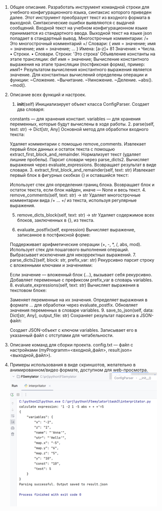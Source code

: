 1. Общее описание.
    Разработать инструмент командной строки для учебного конфигурационного
    языка, синтаксис которого приведен далее. Этот инструмент преобразует текст из
    входного формата в выходной. Синтаксические ошибки выявляются с выдачей
    сообщений.
    Входной текст на учебном конфигурационном языке принимается из
    стандартного ввода. Выходной текст на языке json попадает в стандартный
    вывод.
    Многострочные комментарии:
    /+
    Это многострочный
    комментарий
    +/
    Словари:
    {
     имя = значение;
     имя = значение;
     имя = значение;
     ...
    }
    Имена:
    [a-z]+
    81
    Значения:
    • Числа.
    • Строки.
    • Словари.
    Строки:
    'Это строка'
    Объявление константы на этапе трансляции:
    def имя = значение;
    Вычисление константного выражения на этапе трансляции (постфиксная
    форма), пример:
    $имя 1 +$
    Результатом вычисления константного выражения является значение.
    Для константных вычислений определены операции и функции:
    ~Сложение.
    ~Вычитание.
    ~Умножение.
    ~Деление.
    ~abs().
    ~mod().

2. Описание всех функций и настроек.
   1. __init__(self)
   Инициализирует объект класса ConfigParser. Создает два словаря:

    constants — для хранения констант.
    variables — для хранения переменных, которые будут вычислены в ходе работы.
    2. parse(self, text: str) -> Dict[str, Any]
    Основной метод для обработки входного текста:

    Удаляет комментарии с помощью remove_comments.
    Извлекает первый блок данных и остаток текста с помощью extract_first_block_and_remainder.
    Нормализует текст (удаляет лишние пробелы).
    Парсит словари через parse_dicts2.
    Вычисляет выражения через evaluate_expressions.
    Возвращает результат в виде словаря.
    3. extract_first_block_and_remainder(self, text: str)
    Извлекает первый блок в фигурных скобках {} и оставшийся текст:
    
    Использует стек для определения границ блока.
    Возвращает блок и остаток текста, если блок найден, иначе — None и весь текст.
    4. remove_comments(self, text: str) -> str
    Удаляет многострочные комментарии вида /+ ... +/ из текста, используя регулярные выражения.
    
    5. remove_dicts_block(self, text: str) -> str
    Удаляет содержимое всех блоков, заключенных в {}, из текста.
    
    6. evaluate_postfix(self, expression)
    Вычисляет выражение, записанное в постфиксной форме:
    
    Поддерживает арифметические операции (+, -, *, /, abs, mod).
    Использует стек для пошагового выполнения операций.
    Выбрасывает исключения для некорректных выражений.
    7. parse_dicts2(self, block: str, prefix_var: str)
    Рекурсивно парсит строку с вложенными ключами и значениями:
    
    Если значение — вложенный блок {...}, вызывает себя рекурсивно.
    Добавляет переменные с префиксом prefix_var в словарь variables.
    8. evaluate_expressions(self, text: str)
    Вычисляет выражения в текстовом блоке:
    
    Заменяет переменные на их значения.
    Определяет выражения в формате $...$ для обработки через evaluate_postfix.
    Обновляет значения переменных в словаре variables.
    9. save_to_json(self, data: Dict[str, Any], output_file: str)
    Сохраняет результат парсинга в JSON-файл:
    
    Создает JSON-объект с ключом variables.
    Записывает его в указанный файл с отступами для читабельности.

3. Описание команд для сборки проекта.
    config.txt — файл с настройками (myProgramm=<входной_файл>, result.json=<выходной_файл>).

4. Примеры использования в виде скриншотов, желательно в
анимированном/видео формате, доступном для web-просмотра.
![Консоль](img.png)
